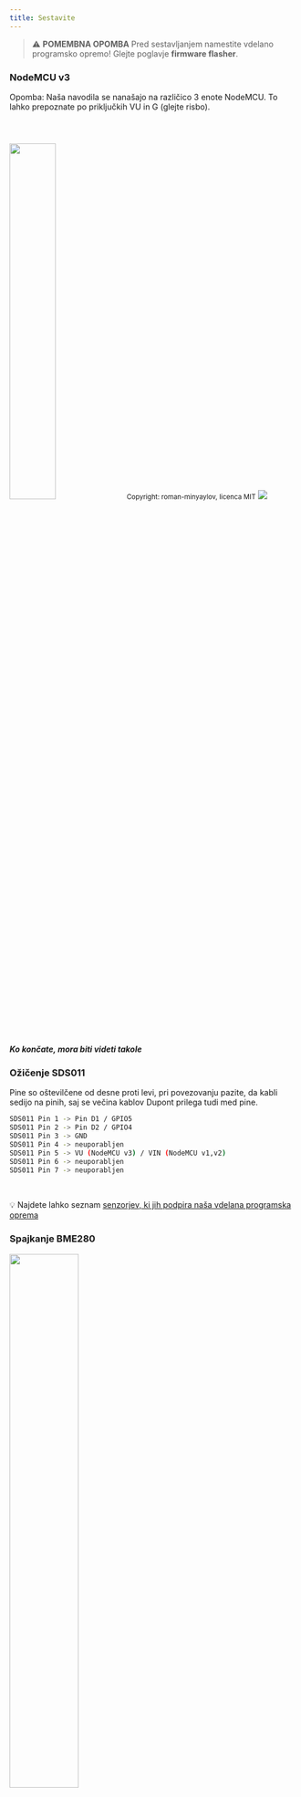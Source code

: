 ```yaml
---
title: Sestavite
---
```


> ⚠️ **POMEMBNA OPOMBA**
Pred sestavljanjem namestite vdelano programsko opremo!
Glejte poglavje __firmware flasher__.

### NodeMCU v3
Opomba: Naša navodila se nanašajo na različico 3 enote NodeMCU. To lahko prepoznate po priključkih VU in G (glejte risbo).

<img src="../docs/airrohr/airrohr-wiring-sds011-bme280.jpg" style="width:40%; margin-top: 3em" loading="lazy"/>
<small>Copyright: roman-minyaylov, licenca MIT</small>


<img src="../docs/airrohr/nodemcu-v3-bme280.jpeg" style="margin-top: 1em" loading="lazy"/>

##### Ko končate, mora biti videti takole


### Ožičenje SDS011
Pine so oštevilčene od desne proti levi, pri povezovanju pazite, da kabli sedijo na pinih, saj se večina kablov Dupont prilega tudi med pine.

```bash
SDS011 Pin 1 -> Pin D1 / GPIO5
SDS011 Pin 2 -> Pin D2 / GPIO4
SDS011 Pin 3 -> GND
SDS011 Pin 4 -> neuporabljen
SDS011 Pin 5 -> VU (NodeMCU v3) / VIN (NodeMCU v1,v2)
SDS011 Pin 6 -> neuporabljen
SDS011 Pin 7 -> neuporabljen
```

<br>

💡 Najdete lahko seznam [senzorjev, ki jih podpira naša vdelana programska oprema](https://github.com/opendata-stuttgart/sensors-software/blob/master/airrohr-firmware/Readme.md)


### Spajkanje BME280
<img src="../docs/airrohr/solder-a-bme-280.jpeg" style="width:49%; padding-right: 0.5em" class="items-center" loading="lazy"/>
<img src="../docs/airrohr/solder-bme-280.jpeg" style="width:49%;" loading="lazy"/>

Povežite glavo z nožicami s ploščo BME280. Spajkajte ga s hrbtne strani. Razmiki med nožicami so zelo majhni, zato bodite potrpežljivi in previdni.  

Trik je v tem, da konico spajkalnika prislonite na zatič, ga nekoliko segrejete in nato rahlo nanesete spajko.  


### Ožičenje BME280
Pine so oštevilčeni od leve proti desni.
```bash
VIN -> pin 3V3 (3,3 V)
GND-> GND/G
SDA -> PIN D3
SCL -> pin D4
```

### Povezati vse skupaj

#### Povežite NodeMCU in SDS011 skupaj
<img src="../docs/airrohr/tie-air-quality-sensor-together.jpeg" loading="lazy"/>
S kabelsko vezavo povežite enoto NodeMCU (ESP8266) in senzor SDS011 tako, da antena Wifi kaže stran od senzorja

#### Povežite upogljivo cev
<img src="../docs/airrohr/sds011-with-tube.jpeg" style="width:49%; padding-right: 0.5em" loading="lazy"/>
<img src="../docs/airrohr/bme280-tied-to-tube.jpeg" style="width:49%;" loading="lazy"/>

* povežite upogljivo cev s senzorjem SDS011
* z drugo kabelsko vezalko pritrdite temperaturni senzor BME280 na cev
* Kabel USB speljite skozi cev. Namestite senzor SDS011 tako, da je enota NodeMCU obrnjena navzgor, ventilator pa navzdol.
 
#### Senzor potisnite v cev
* Dele potisnite v cev, tako da so zataknjeni v notranjosti
* Kabel USB, gibljiva cev in BME280 morajo gledati iz konca cevi
* Drugo cev potisnite na prvo.

<img src="../docs/airrohr/sds011-jammed-into-tube.jpeg" loading="lazy"/>

#### Zaključna dela
* Temperaturni senzor namestite na gibljivo cev, tako da bo na robu cevi.
* Odrežite gibljivo cev na koncu cevi
* Po želji: odprte konce cevi lahko prekrijete z drobno mrežo. Tako lahko zrak kroži, žuželke pa ostanejo zunaj.
 
<img src="../docs/airrohr/position-bme280.jpeg" loading="lazy"/>

#### Postavitev 
Idealno mesto bi bilo 1,5 do 3,5 metra nad ulico in dobro prezračevano. Vendar tega ni mogoče storiti za vse ljudi, saj se zato med registracijo zahtevajo informacije, kot sta višina nad tlemi in položaj glede na ulico.
